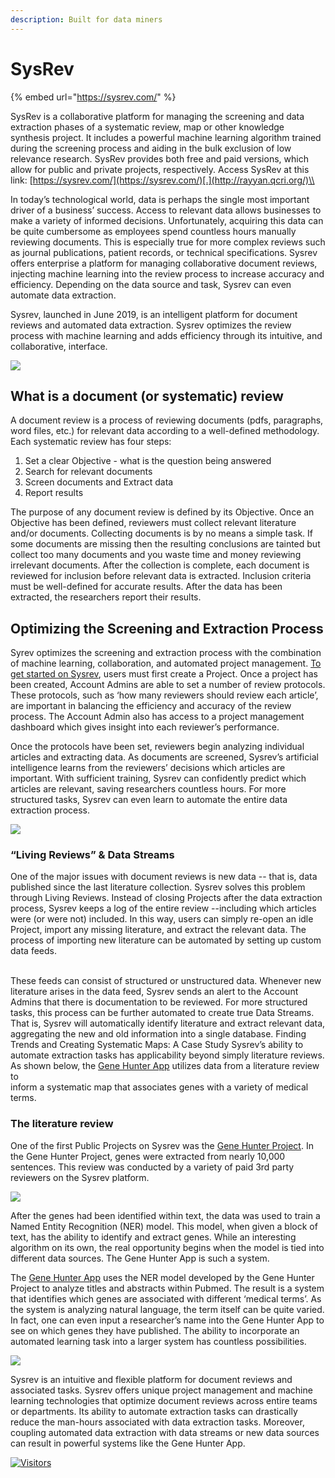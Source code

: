 ```yaml
---
description: Built for data miners
---
```


# SysRev

{% embed url="https://sysrev.com/" %}

SysRev is a collaborative platform for managing the screening and data extraction phases of a systematic review, map or other knowledge synthesis project. It includes a powerful machine learning algorithm trained during the screening process and aiding in the bulk exclusion of low relevance research. SysRev provides both free and paid versions, which allow for public and private projects, respectively. Access SysRev at this link: [https://sysrev.com/](https://sysrev.com/)[.](http://rayyan.qcri.org/)\\

In today’s technological world, data is perhaps the single most important driver of a business’ success. Access to relevant data allows businesses to make a variety of informed decisions. Unfortunately, acquiring this data can be quite cumbersome as employees spend countless hours manually reviewing documents. This is especially true for more complex reviews such as journal publications, patient records, or technical specifications. Sysrev offers enterprise a platform for managing collaborative document reviews, injecting machine learning into the review process to increase accuracy and efficiency. Depending on the data source and task, Sysrev can even automate data extraction.

Sysrev, launched in June 2019, is an intelligent platform for document reviews and automated data extraction. Sysrev optimizes the review process with machine learning and adds efficiency through its intuitive, and collaborative, interface.

![](https://www.biopharmatrend.com/files/uploads/2019/07/22/sysrev-1.png)

## What is a document (or systematic) review

A document review is a process of reviewing documents (pdfs, paragraphs, word files, etc.) for relevant data according to a well-defined methodology. Each systematic review has four steps:

1. Set a clear Objective - what is the question being answered
2. Search for relevant documents
3. Screen documents and Extract data
4. Report results

The purpose of any document review is defined by its Objective. Once an Objective has been defined, reviewers must collect relevant literature and/or documents. Collecting documents is by no means a simple task. If some documents are missing then the resulting conclusions are tainted but collect too many documents and you waste time and money reviewing irrelevant documents. After the collection is complete, each document is reviewed for inclusion before relevant data is extracted. Inclusion criteria must be well-defined for accurate results. After the data has been extracted, the researchers report their results.

## Optimizing the Screening and Extraction Process

Syrev optimizes the screening and extraction process with the combination of machine learning, collaboration, and automated project management. [To get started on Sysrev](https://blog.sysrev.com/getting-started/), users must first create a Project. Once a project has been created, Account Admins are able to set a number of review protocols. These protocols, such as ‘how many reviewers should review each article’, are important in balancing the efficiency and accuracy of the review process. The Account Admin also has access to a project management dashboard which gives insight into each reviewer’s performance.

Once the protocols have been set, reviewers begin analyzing individual articles and extracting data. As documents are screened, Sysrev’s artificial intelligence learns from the reviewers’ decisions which articles are important. With sufficient training, Sysrev can confidently predict which articles are relevant, saving researchers countless hours. For more structured tasks, Sysrev can even learn to automate the entire data extraction process.

![](https://www.biopharmatrend.com/files/uploads/2019/07/22/sysrev-2.png)

### “Living Reviews” & Data Streams

One of the major issues with document reviews is new data -- that is, data published since the last literature collection. Sysrev solves this problem through Living Reviews. Instead of closing Projects after the data extraction process, Sysrev keeps a log of the entire review --including which articles were (or were not) included. In this way, users can simply re-open an idle Project, import any missing literature, and extract the relevant data. The process of importing new literature can be automated by setting up custom data feeds.

\
These feeds can consist of structured or unstructured data. Whenever new literature arises in the data feed, Sysrev sends an alert to the Account Admins that there is documentation to be reviewed. For more structured tasks, this process can be further automated to create true Data Streams. That is, Sysrev will automatically identify literature and extract relevant data, aggregating the new and old information into a single database. Finding Trends and Creating Systematic Maps: A Case Study Sysrev’s ability to automate extraction tasks has applicability beyond simply literature reviews. As shown below, the [Gene Hunter App](http://whichgenesmatter.com/) utilizes data from a literature review to\
inform a systematic map that associates genes with a variety of medical terms.

### **The literature review**

One of the first Public Projects on Sysrev was the [Gene Hunter Project](https://sysrev.com/p/3144). In the Gene Hunter Project, genes were extracted from nearly 10,000 sentences. This review was conducted by a variety of paid 3rd party reviewers on the Sysrev platform.

![](https://www.biopharmatrend.com/files/uploads/2019/07/22/sysrev-3.png)

After the genes had been identified within text, the data was used to train a Named Entity Recognition (NER) model. This model, when given a block of text, has the ability to identify and extract genes. While an interesting algorithm on its own, the real opportunity begins when the model is tied into different data sources. The Gene Hunter App is such a system.

The [Gene Hunter App](https://sysrev.com/p/3144) uses the NER model developed by the Gene Hunter Project to analyze titles and abstracts within Pubmed. The result is a system that identifies which genes are associated with different ‘medical terms’. As the system is analyzing natural language, the term itself can be quite varied. In fact, one can even input a researcher’s name into the Gene Hunter App to see on which genes they have published. The ability to incorporate an automated learning task into a larger system has countless possibilities.

![](https://www.biopharmatrend.com/files/uploads/2019/07/22/sysrev-4.png)

Sysrev is an intuitive and flexible platform for document reviews and associated tasks. Sysrev offers unique project management and machine learning technologies that optimize document reviews across entire teams or departments. Its ability to automate extraction tasks can drastically reduce the man-hours associated with data extraction tasks. Moreover, coupling automated data extraction with data streams or new data sources can result in powerful systems like the Gene Hunter App.

[![Visitors](https://api.visitorbadge.io/api/visitors?path=https%3A%2F%2Fgithub.com%2Fdrshahizan\&labelColor=%23697689\&countColor=%23555555\&style=plastic)](https://visitorbadge.io/status?path=https%3A%2F%2Fgithub.com%2Fdrshahizan)
